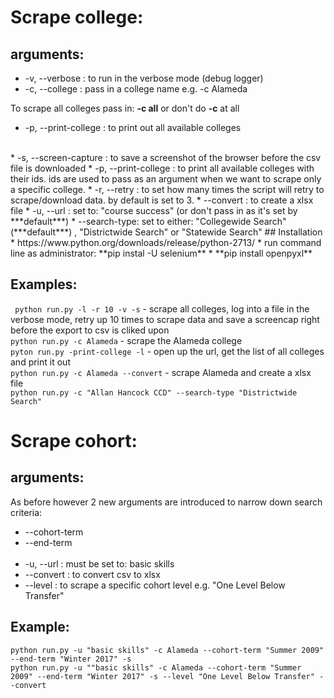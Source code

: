 # Scrape college:
## arguments:
* -v, --verbose : to run in the verbose mode (debug logger)
* -c, --college : pass in a college name e.g. -c Alameda

To scrape all colleges pass in: 
**-c all** or don't do **-c** at all
</br>
* -p, --print-college : to print out all available colleges
</br>
* -s, --screen-capture : to save a screenshot of the browser before the csv file is downloaded
* -p, --print-college : to print all available colleges with their ids. ids are used to pass as an argument when we want to
scrape only a specific college.
* -r, --retry : to set how many times the script will retry to scrape/download data. by default is set to 3.
* --convert :  to create a xlsx file
* -u, --url : set to: "course success" (or don't pass in as it's set by ***default***)
* --search-type: set to either: "Collegewide Search" (***default***) , "Districtwide Search" or "Statewide Search"
## Installation
* https://www.python.org/downloads/release/python-2713/
* run command line as administrator: **pip instal -U selenium**
* **pip install openpyxl**

## Examples:
``` python run.py -l -r 10 -v -s``` - scrape all colleges, log into a file in the verbose mode, 
retry up 10 times to scrape data and save a screencap right before the export to csv is cliked upon
</br>
```python run.py -c Alameda``` - scrape the Alameda college
</br>
```pyton run.py -print-college -l``` - open up the url, get the list of all colleges and print it out
</br>
```python run.py -c Alameda --convert``` - scrape Alameda and create a xlsx file
</br>
```python run.py -c "Allan Hancock CCD" --search-type "Districtwide Search"```

# Scrape cohort:
## arguments: 
As before however 2 new arguments are introduced to narrow down search criteria:
* --cohort-term 
* --end-term
</br></br>
* -u, --url : must be set to: basic skills
* --convert : to convert csv to xlsx
* --level : to scrape a specific cohort level e.g. "One Level Below Transfer"

## Example:
``` python run.py -u "basic skills" -c Alameda --cohort-term "Summer 2009" --end-term "Winter 2017" -s ```
</br>
```python run.py -u ""basic skills" -c Alameda --cohort-term "Summer 2009" --end-term "Winter 2017" -s --level "One Level Below Transfer" --convert```